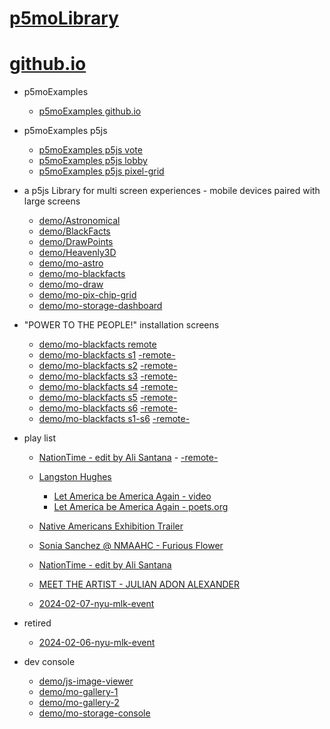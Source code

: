 # [p5moLibrary](https://github.com/molab-itp/p5moLibrary)

# [github.io](https://molab-itp.github.io/p5moLibrary/src?v=50)

- p5moExamples

  - [ p5moExamples github.io ](https://molab-itp.github.io/p5moExamples)

- p5moExamples p5js

  - [ p5moExamples p5js vote ](https://editor.p5js.org/jht9629-nyu/sketches/EEafnQwr1)
  - [ p5moExamples p5js lobby ](https://editor.p5js.org/jht9629-nyu/sketches/vP6sWN4Cu)
  - [ p5moExamples p5js pixel-grid ](https://editor.p5js.org/jht9629-nyu/sketches/CntV1JQNp)

- a p5js Library for multi screen experiences - mobile devices paired with large screens

  - [demo/Astronomical](demo/Astronomical?v=50)
  - [demo/BlackFacts](demo/BlackFacts?v=50)
  - [demo/DrawPoints](demo/DrawPoints?v=50)
  - [demo/Heavenly3D](demo/Heavenly3D?v=50)
  - [demo/mo-astro](demo/mo-astro?v=50)
  - [demo/mo-blackfacts](demo/mo-blackfacts?v=50)
  - [demo/mo-draw](demo/mo-draw?v=50)
  - [demo/mo-pix-chip-grid](demo/mo-pix-chip-grid?v=50)
  - [demo/mo-storage-dashboard](demo/mo-storage-dashboard?v=50)

- "POWER TO THE PEOPLE!" installation screens

  - [demo/mo-blackfacts remote](demo/mo-blackfacts?v=50)
  - [demo/mo-blackfacts s1](demo/mo-blackfacts?v=50&group=s1&qrcode=mo-blackfacts-qrcode-1.png) [-remote-](demo/mo-blackfacts?v=50&group=s1)
  - [demo/mo-blackfacts s2](demo/mo-blackfacts?v=50&group=s2&qrcode=mo-blackfacts-qrcode-2.png) [-remote-](demo/mo-blackfacts?v=50&group=s2)
  - [demo/mo-blackfacts s3](demo/mo-blackfacts?v=50&group=s3&qrcode=mo-blackfacts-qrcode-3.png) [-remote-](demo/mo-blackfacts?v=50&group=s3)
  - [demo/mo-blackfacts s4](demo/mo-blackfacts?v=50&group=s4&qrcode=mo-blackfacts-qrcode-4.png) [-remote-](demo/mo-blackfacts?v=50&group=s4)
  - [demo/mo-blackfacts s5](demo/mo-blackfacts?v=50&group=s5&qrcode=mo-blackfacts-qrcode-5.png) [-remote-](demo/mo-blackfacts?v=50&group=s5)
  - [demo/mo-blackfacts s6](demo/mo-blackfacts?v=50&group=s6&qrcode=mo-blackfacts-qrcode-6.png) [-remote-](demo/mo-blackfacts?v=50&group=s6)
  - [demo/mo-blackfacts s1-s6](demo/mo-blackfacts?v=50&group=s1,s2,s3,s4,s5,s6&qrcode=mo-blackfacts-qrcode-1-6.png) [-remote-](demo/mo-blackfacts?v=50&group=s1,s2,s3,s4,s5,s6)

- play list

  - [NationTime - edit by Ali Santana](demo/mo-videoplayer/?playlist=-UtKxghWlvY&title=NationTime%20-%20ELUCID%20-%20BETAMAX&qrcode=NationTime.png) - [-remote-](demo/mo-videoplayer/?playlist=-UtKxghWlvY&title=NationTime%20-%20ELUCID%20-%20BETAMAX)

  - [Langston Hughes ](demo/BlackFacts?playlist=XzI3huqpCi4)

    - [Let America be America Again - video](demo/mo-blackfacts?playlist=CFNM8GB_Yp0&title=%E2%98%85)
    - [Let America be America Again - poets.org](https://poets.org/poem/let-america-be-america-again)

  - [Native Americans Exhibition Trailer](demo/BlackFacts?playlist=hpjNGTYvpxw)

  - [Sonia Sanchez @ NMAAHC - Furious Flower](demo/mo-blackfacts?playlist=FNLp8e-cfgk&title=Sonia%20Sanchez)

  - [NationTime - edit by Ali Santana](demo/mo-videoplayer?playlist=-UtKxghWlvY&title=NationTime%20-%20ELUCID%20-%20BETAMAX&qrcode=NationTime.png)

  - [MEET THE ARTIST - JULIAN ADON ALEXANDER](demo/mo-blackfacts?playlist=wk0La_2igws&title=MEET%20THE%20ARTIST%20-%20JULIAN%20ADON%20ALEXANDE%20-%20What%20it%20is&qrcode=JULIAN.png)

  - [2024-02-07-nyu-mlk-event](demo/mo-blackfacts?playlist=lG758MniLYg&qrcode=annoucement-01.png&title=2024-02-07-nyu-mlk-event)

- retired

  - [2024-02-06-nyu-mlk-event](demo/mo-blackfacts?playlist=zbRz5xTaLYI&qrcode=annoucement-01.png&title=2024-02-06-nyu-mlk-event)
  <!-- - [Weapons of White Destruction - TJ](demo/mo-blackfacts?playlist=ob8YQPGJiHY&title=Weapons%20of%20White%20Destruction%20-%20TJ&&qrcode=TJ.png) -->

- dev console

  - [demo/js-image-viewer](demo/js-image-viewer?v=50)
  - [demo/mo-gallery-1](demo/mo-gallery-1?v=50)
  - [demo/mo-gallery-2](demo/mo-gallery-2?v=50)
  - [demo/mo-storage-console](demo/mo-storage-console?v=50)

<!--

- retired
  - [demo/mo-astro-host-0](demo/mo-astro-host-0?v=50)
  - [demo/mo-astro-host-1](demo/mo-astro-host-1?v=50)
  - [demo/mo-astro-remote-0](demo/mo-astro-remote-0?v=50)
  - [demo/mo-astro-remote-1](demo/mo-astro-remote-1?v=50)

  - [demo/mo-blackfacts-host](demo/mo-blackfacts-host?v=50)
  - [demo/mo-blackfacts-remote](demo/mo-blackfacts-remote?v=50)

# https://www.youtube.com/watch?v=hpjNGTYvpxw
# The Land Carries Our Ancestors: Contemporary Art by Native Americans Exhibition Trailer

 -->

